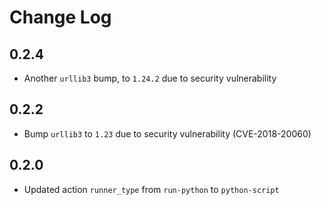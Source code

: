 # Change Log

## 0.2.4

- Another `urllib3` bump, to `1.24.2` due to security vulnerability

## 0.2.2

- Bump `urllib3` to `1.23` due to security vulnerability (CVE-2018-20060)

## 0.2.0

- Updated action `runner_type` from `run-python` to `python-script`

